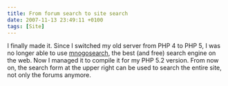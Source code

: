 ```yaml
---
title: From forum search to site search
date: 2007-11-13 23:49:11 +0100
tags: [Site]
---
```


I finally made it. Since I switched my old server from PHP 4 to PHP 5, I was no longer able to use [mnogosearch](http://www.mnogosearch.org/), the best (and free) search engine on the web. Now I managed it to compile it for my PHP 5.2 version. From now on, the search form at the upper right can be used to search the entire site, not only the forums anymore.